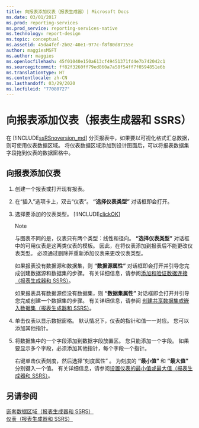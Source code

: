 ```yaml
---
title: 向报表添加仪表（报表生成器）| Microsoft Docs
ms.date: 03/01/2017
ms.prod: reporting-services
ms.prod_service: reporting-services-native
ms.technology: report-design
ms.topic: conceptual
ms.assetid: 45da4fef-2b02-40e1-977c-f8f80d87155e
author: maggiesMSFT
ms.author: maggies
ms.openlocfilehash: 45f01040e150a613cf49451371fd4e7b742042c1
ms.sourcegitcommit: ff82f3260ff79ed860a7a58f54ff7f0594851e6b
ms.translationtype: HT
ms.contentlocale: zh-CN
ms.lasthandoff: 03/29/2020
ms.locfileid: "77080727"
---
```

# <a name="add-a-gauge-to-a-report-report-builder-and-ssrs"></a>向报表添加仪表（报表生成器和 SSRS）
  在 [!INCLUDE[ssRSnoversion_md](../../includes/ssrsnoversion-md.md)] 分页报表中，如果要以可视化格式汇总数据，则可使用仪表数据区域。 将仪表数据区域添加到设计图面后，可以将报表数据集字段拖到仪表的数据窗格中。  
  
## <a name="to-add-a-gauge-to-your-report"></a>向报表添加仪表  
  
1.  创建一个报表或打开现有报表。  
  
2.  在“插入”选项卡上，双击“仪表”。 **“选择仪表类型”** 对话框即会打开。  
  
3.  选择要添加的仪表类型。 [!INCLUDE[clickOK](../../includes/clickok-md.md)]  
  
    > [!NOTE]  
    >  与图表不同的是，仪表只有两个类型：线性和径向。 **“选择仪表类型”** 对话框中的可用仪表是这两类仪表的模板。 因此，在将仪表添加到报表后不能更改仪表类型。 必须通过删除并重新添加仪表来更改仪表类型。  
  
     如果报表没有数据源和数据集，则 **“数据源属性”** 对话框即会打开并引导您完成创建数据源和数据集的步骤。 有关详细信息，请参阅[添加和验证数据连接（报表生成器和 SSRS）](../../reporting-services/report-data/add-and-verify-a-data-connection-report-builder-and-ssrs.md)。  
  
     如果报表具有数据源但没有数据集，则 **“数据集属性”** 对话框即会打开并引导您完成创建一个数据集的步骤。 有关详细信息，请参阅 [创建共享数据集或嵌入数据集（报表生成器和 SSRS）](../../reporting-services/report-data/create-a-shared-dataset-or-embedded-dataset-report-builder-and-ssrs.md)。  
  
4.  单击仪表以显示数据窗格。 默认情况下，仪表的指针和值一一对应。 您可以添加其他指针。  
  
5.  将数据集中的一个字段添加到数据字段放置区。 您只能添加一个字段。 如果要显示多个字段，必须添加其他指针，每个字段一个指针。  
  
     右键单击仪表刻度，然后选择“刻度属性”  。 为刻度的 **“最小值”** 和 **“最大值”** 分别键入一个值。 有关详细信息，请参阅[设置仪表的最小值或最大值（报表生成器和 SSRS）](../../reporting-services/report-design/set-a-minimum-or-maximum-on-a-gauge-report-builder-and-ssrs.md)。  
  
## <a name="see-also"></a>另请参阅  
 [嵌套数据区域（报表生成器和 SSRS）](../../reporting-services/report-design/nested-data-regions-report-builder-and-ssrs.md)   
 [仪表（报表生成器和 SSRS）](../../reporting-services/report-design/gauges-report-builder-and-ssrs.md)  
  
  

